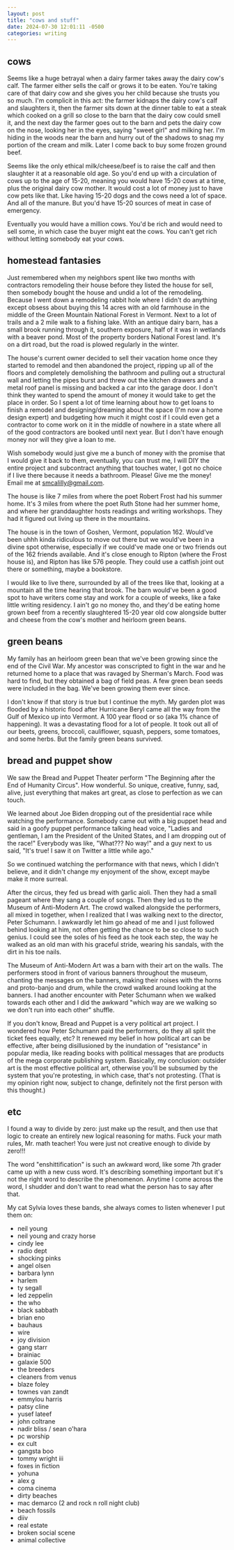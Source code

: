 ```yaml
---
layout: post
title: "cows and stuff"
date: 2024-07-30 12:01:11 -0500
categories: writing
---
```


## cows
Seems like a huge betrayal when a dairy farmer takes away the dairy cow's calf. The farmer either sells the calf or grows it to be eaten. You're taking care of that dairy cow and she gives you her child because she trusts you so much. I'm complicit in this act: the farmer kidnaps the dairy cow's calf and slaughters it, then the farmer sits down at the dinner table to eat a steak which cooked on a grill so close to the barn that the dairy cow could smell it, and the next day the farmer goes out to the barn and pets the dairy cow on the nose, looking her in the eyes, saying "sweet girl" and milking her. I'm hiding in the woods near the barn and hurry out of the shadows to snag my portion of the cream and milk. Later I come back to buy some frozen ground beef.

Seems like the only ethical milk/cheese/beef is to raise the calf and then slaughter it at a reasonable old age. So you'd end up with a circulation of cows up to the age of 15-20, meaning you would have 15-20 cows at a time, plus the original dairy cow mother. It would cost a lot of money just to have cow pets like that. Like having 15-20 dogs and the cows need a lot of space. And all of the manure. But you'd have 15-20 sources of meat in case of emergency.

Eventually you would have a million cows. You'd be rich and would need to sell some, in which case the buyer might eat the cows. You can't get rich without letting somebody eat your cows.

## homestead fantasies
Just remembered when my neighbors spent like two months with contractors remodeling their house before they listed the house for sell, then somebody bought the house and undid a lot of the remodeling. Because I went down a remodeling rabbit hole where I didn't do anything except obsess about buying this 14 acres with an old farmhouse in the middle of the Green Mountain National Forest in Vermont. Next to a lot of trails and a 2 mile walk to a fishing lake. With an antique dairy barn, has a small brook running through it, southern exposure, half of it was in wetlands with a beaver pond. Most of the property borders National Forest land. It's on a dirt road, but the road is plowed regularly in the winter.

The house's current owner decided to sell their vacation home once they started to remodel and then abandoned the project, ripping up all of the floors and completely demolishing the bathroom and pulling out a structural wall and letting the pipes burst and threw out the kitchen drawers and a metal roof panel is missing and backed a car into the garage door. I don't think they wanted to spend the amount of money it would take to get the place in order. So I spent a lot of time learning about how to get loans to finish a remodel and designing/dreaming about the space (I'm now a home design expert) and budgeting how much it might cost if I could even get a contractor to come work on it in the middle of nowhere in a state where all of the good contractors are booked until next year. But I don't have enough money nor will they give a loan to me.

Wish somebody would just give me a bunch of money with the promise that I would give it back to them, eventually, you can trust me, I will DIY the entire project and subcontract anything that touches water, I got no choice if I live there because it needs a bathroom. Please! Give me the money! Email me at smcalilly@gmail.com.

The house is like 7 miles from where the poet Robert Frost had his summer home. It's 3 miles from where the poet Ruth Stone had her summer home, and where her granddaughter hosts readings and writing workshops. They had it figured out living up there in the mountains.

The house is in the town of Goshen, Vermont, population 162. Would've been uhhh kinda ridiculous to move out there but we would've been in a divine spot otherwise, especially if we could've made one or two friends out of the 162 friends available. And it's close enough to Ripton (where the Frost house is), and Ripton has like 576 people. They could use a catfish joint out there or something, maybe a bookstore.

I would like to live there, surrounded by all of the trees like that, looking at a mountain all the time hearing that brook. The barn would've been a good spot to have writers come stay and work for a couple of weeks, like a fake little writing residency. I ain't go no money tho, and they'd be eating home grown beef from a recently slaughtered 15-20 year old cow alongside butter and cheese from the cow's mother and heirloom green beans.

## green beans
My family has an heirloom green bean that we've been growing since the end of the Civil War. My ancestor was conscripted to fight in the war and he returned home to a place that was ravaged by Sherman's March. Food was hard to find, but they obtained a bag of field peas. A few green bean seeds were included in the bag. We've been growing them ever since.

I don't know if that story is true but I continue the myth. My garden plot was flooded by a historic flood after Hurricane Beryl came all the way from the Gulf of Mexico up into Vermont. A 100 year flood or so (aka 1% chance of happening). It was a devastating flood for a lot of people. It took out all of our beets, greens, broccoli, cauliflower, squash, peppers, some tomatoes, and some herbs. But the family green beans survived.


## bread and puppet show
We saw the Bread and Puppet Theater perform "The Beginning after the End of Humanity Circus". How wonderful. So unique, creative, funny, sad, alive, just everything that makes art great, as close to perfection as we can touch.

We learned about Joe Biden dropping out of the presidential race while watching the performance. Somebody came out with a big puppet head and said in a goofy puppet performance talking head voice, "Ladies and gentleman, I am the President of the United States, and I am dropping out of the race!" Everybody was like, "What??? No way!" and a guy next to us said, "It's true! I saw it on Twitter a little while ago."

So we continued watching the performance with that news, which I didn't believe, and it didn't change my enjoyment of the show, except maybe make it more surreal.

After the circus, they fed us bread with garlic aioli. Then they had a small pageant where they sang a couple of songs. Then they led us to the Museum of Anti-Modern Art. The crowd walked alongside the performers, all mixed in together, when I realized that I was walking next to the director, Peter Schumann. I awkwardly let him go ahead of me and I just followed behind looking at him, not often getting the chance to be so close to such genius. I could see the soles of his feed as he took each step, the way he walked as an old man with his graceful stride, wearing his sandals, with the dirt in his toe nails.

The Museum of Anti-Modern Art was a barn with their art on the walls. The performers stood in front of various banners throughout the museum, chanting the messages on the banners, making their noises with the horns and proto-banjo and drum, while the crowd walked around looking at the banners. I had another encounter with Peter Schumann when we walked towards each other and I did the awkward "which way are we walking so we don't run into each other" shuffle.

If you don't know, Bread and Puppet is a very political art project. I wondered how Peter Schumann paid the performers, do they all split the ticket fees equally, etc?  It renewed my belief in how political art can be effective, after being disillusioned by the inundation of "resistance" in popular media, like reading books with political messages that are products of the mega corporate publishing system. Basically, my conclusion: outsider art is the most effective political art, otherwise you'll be subsumed by the system that you're protesting, in which case, that's not protesting. (That is my opinion right now, subject to change, definitely not the first person with this thought.)

## etc
I found a way to divide by zero: just make up the result, and then use that logic to create an entirely new logical reasoning for maths. Fuck your math rules, Mr. math teacher! You were just not creative enough to divide by zero!!!

The word "enshittification" is such an awkward word, like some 7th grader came up with a new cuss word. It's describing something important but it's not the right word to describe the phenomenon. Anytime I come across the word, I shudder and don't want to read what the person has to say after that.

My cat Sylvia loves these bands, she always comes to listen whenever I put them on:
- neil young
- neil young and crazy horse
- cindy lee
- radio dept
- shocking pinks
- angel olsen
- barbara lynn
- harlem
- ty segall
- led zeppelin
- the who
- black sabbath
- brian eno
- bauhaus
- wire
- joy division
- gang starr
- brainiac
- galaxie 500
- the breeders
- cleaners from venus
- blaze foley
- townes van zandt
- emmylou harris
- patsy cline
- yusef lateef
- john coltrane
- nadir bliss / sean o'hara
- pc worship
- ex cult
- gangsta boo
- tommy wright iii
- foxes in fiction
- yohuna
- alex g
- coma cinema
- dirty beaches
- mac demarco (2 and rock n roll night club)
- beach fossils
- diiv
- real estate
- broken social scene
- animal collective
